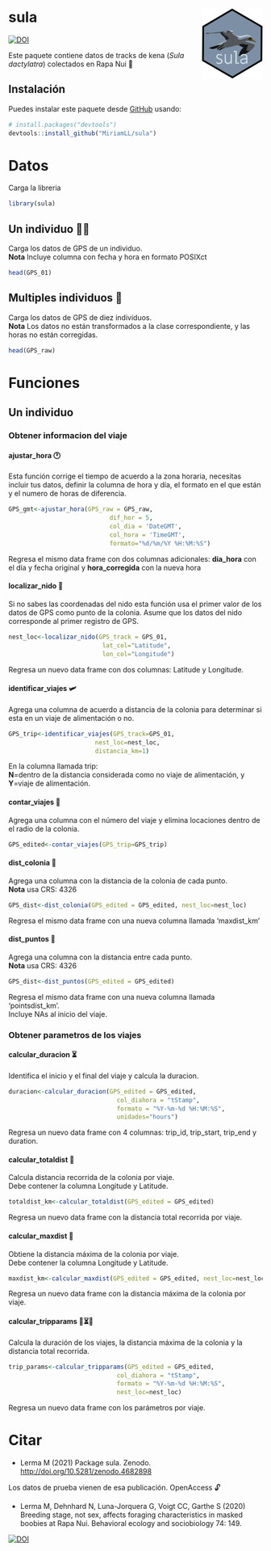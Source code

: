 
<!-- README.md is generated from README.Rmd. Please edit that file -->

# sula <img src="man/figures/logo.png" align="right" width = "120px"/>

[![DOI](https://zenodo.org/badge/354821022.svg)](https://zenodo.org/badge/latestdoi/354821022)

Este paquete contiene datos de tracks de kena (*Sula dactylatra*)
colectados en Rapa Nui 🗿

## Instalación

Puedes instalar este paquete desde [GitHub](https://github.com/) usando:

``` r
# install.packages("devtools")
devtools::install_github("MiriamLL/sula")
```

# Datos

Carga la libreria

``` r
library(sula)
```

## Un individuo 💃🏽

Carga los datos de GPS de un individuo.  
**Nota** Incluye columna con fecha y hora en formato POSIXct

``` r
head(GPS_01)
```

## Multiples individuos 👯‍

Carga los datos de GPS de diez individuos.  
**Nota** Los datos no están transformados a la clase correspondiente, y
las horas no están corregidas.

``` r
head(GPS_raw)
```

# Funciones

## Un individuo

### Obtener informacion del viaje

#### ajustar\_hora 🕐

Esta función corrige el tiempo de acuerdo a la zona horaria, necesitas
incluir tus datos, definir la columna de hora y día, el formato en el
que están y el numero de horas de diferencia.

``` r
GPS_gmt<-ajustar_hora(GPS_raw = GPS_raw,
                            dif_hor = 5,
                            col_dia = 'DateGMT',
                            col_hora = 'TimeGMT',
                            formato="%d/%m/%Y %H:%M:%S")
```

Regresa el mismo data frame con dos columnas adicionales: **dia\_hora**
con el día y fecha original y **hora\_corregida** con la nueva hora

#### localizar\_nido 🐣

Si no sabes las coordenadas del nido esta función usa el primer valor de
los datos de GPS como punto de la colonia. Asume que los datos del nido
corresponde al primer registro de GPS.

``` r
nest_loc<-localizar_nido(GPS_track = GPS_01,
                          lat_col="Latitude",
                          lon_col="Longitude")
```

Regresa un nuevo data frame con dos columnas: Latitude y Longitude.

#### identificar\_viajes 🛩️

Agrega una columna de acuerdo a distancia de la colonia para determinar
si esta en un viaje de alimentación o no.

``` r
GPS_trip<-identificar_viajes(GPS_track=GPS_01,
                        nest_loc=nest_loc,
                        distancia_km=1)
```

En la columna llamada trip:  
**N**=dentro de la distancia considerada como no viaje de alimentación,
y  
**Y**=viaje de alimentación.

#### contar\_viajes 🧮

Agrega una columna con el número del viaje y elimina locaciones dentro
de el radio de la colonia.

``` r
GPS_edited<-contar_viajes(GPS_trip=GPS_trip)
```

#### dist\_colonia 📏

Agrega una columna con la distancia de la colonia de cada punto.  
**Nota** usa CRS: 4326

``` r
GPS_dist<-dist_colonia(GPS_edited = GPS_edited, nest_loc=nest_loc)
```

Regresa el mismo data frame con una nueva columna llamada ‘maxdist\_km’

#### dist\_puntos 📐

Agrega una columna con la distancia entre cada punto.  
**Nota** usa CRS: 4326

``` r
GPS_dist<-dist_puntos(GPS_edited = GPS_edited)
```

Regresa el mismo data frame con una nueva columna llamada
‘pointsdist\_km’.  
Incluye NAs al inicio del viaje.

### Obtener parametros de los viajes

#### calcular\_duracion ⏳

Identifica el inicio y el final del viaje y calcula la duracion.

``` r
duracion<-calcular_duracion(GPS_edited = GPS_edited,
                              col_diahora = "tStamp",
                              formato = "%Y-%m-%d %H:%M:%S",
                              unidades="hours")
```

Regresa un nuevo data frame con 4 columnas: trip\_id, trip\_start,
trip\_end y duration.

#### calcular\_totaldist 📐

Calcula distancia recorrida de la colonia por viaje.  
Debe contener la columna Longitude y Latitude.

``` r
totaldist_km<-calcular_totaldist(GPS_edited = GPS_edited)
```

Regresa un nuevo data frame con la distancia total recorrida por viaje.

#### calcular\_maxdist 📏

Obtiene la distancia máxima de la colonia por viaje.  
Debe contener la columna Longitude y Latitude.

``` r
maxdist_km<-calcular_maxdist(GPS_edited = GPS_edited, nest_loc=nest_loc)
```

Regresa un nuevo data frame con la distancia máxima de la colonia por
viaje.

#### calcular\_tripparams 📐⏳📏

Calcula la duración de los viajes, la distancia máxima de la colonia y
la distancia total recorrida.

``` r
trip_params<-calcular_tripparams(GPS_edited = GPS_edited,
                              col_diahora = "tStamp",
                              formato = "%Y-%m-%d %H:%M:%S",
                              nest_loc=nest_loc)
```

Regresa un nuevo data frame con los parámetros por viaje.

# Citar

-   Lerma M (2021) Package sula. Zenodo.
    <http://doi.org/10.5281/zenodo.4682898>

Los datos de prueba vienen de esa publicación. OpenAccess 🔓  
- Lerma M, Dehnhard N, Luna-Jorquera G, Voigt CC, Garthe S (2020) Breeding stage, not sex, affects foraging characteristics in masked boobies at Rapa Nui. Behavioral ecology and sociobiology 74: 149.

[![DOI](https://zenodo.org/badge/354821022.svg)](https://zenodo.org/badge/latestdoi/354821022)
